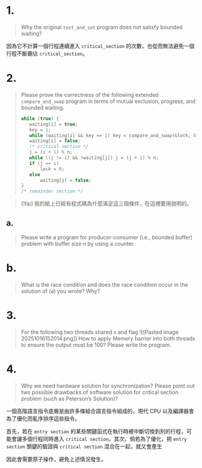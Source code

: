 # 1.
> Why the original `test_and_set` program does not satisfy bounded waiting?

因為它不計算一個行程連續進入 `critical_section` 的次數，也從而無法避免一個行程不斷霸佔 `critical_section`。

# 2.
> Please prove the correctness of the following extended `compare_and_swap` program in terms of mutual exclusion, progress, and bounded waiting.
>```c
>while (true) {
>    waiting[i] = true;
>    key = 1;
>    while (waiting[i] && key == 1) key = compare_and_swap(&lock, 0, 1);
>    waiting[i] = false;
>    /* critical section */
>    j = (i + 1) % n;
>    while ((j != i) && !waiting[j]) j = (j + 1) % n;
>    if (j == i)
>        lock = 0;
>    else
>        waiting[j] = false;
>}
>/* remainder section */
>```

> [!tip] 我的紙上已經有程式碼為什麼滿足這三個條件，在這裡要用說明的。

## a.
> Please write a program for producer-consumer (i.e., bounded buffer) problem with buffer size n by using a counter.



# b.
> What is the race condition and does the race condition occur in the solution of (a) you wrote? Why?

# 3.
> For the following two threads shared x and flag
> ![[Pasted image 20251016152014.png]]
> How to apply Memory barrier into both threads to ensure the output must be 100?
> Please write the program.

# 4.
> Why we need hardware solution for synchronization? Please point out two possible drawbacks of software solution for critical section problem (such as Peterson’s Solution)?

一個高階語言指令底層是由許多條組合語言指令組成的，現代 CPU 以及編譯器會為了優化而亂序排序這些指令。

首先，若在 `entry section` 的某些關鍵函式在執行時被中斷切換到別的行程，可能會讓多個行程同時進入 `critical section`。其次，倘若為了優化，把 `entry section` 關鍵的驗證與 `critical section` 混合在一起，就又會產生

 因此會需要原子操作，避免上述情況發生。